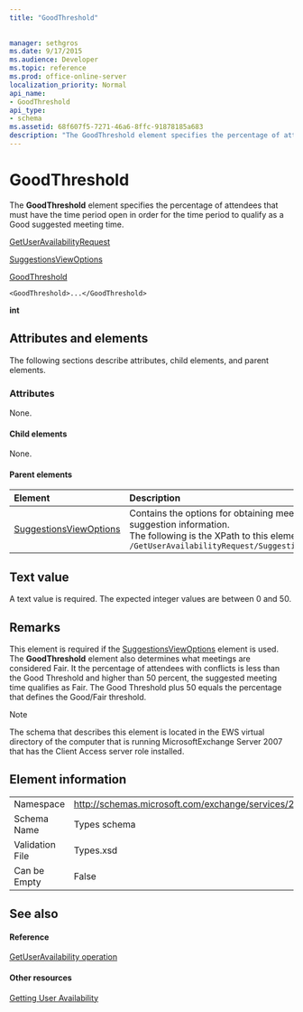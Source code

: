 ```yaml
---
title: "GoodThreshold"
 
 
manager: sethgros
ms.date: 9/17/2015
ms.audience: Developer
ms.topic: reference
ms.prod: office-online-server
localization_priority: Normal
api_name:
- GoodThreshold
api_type:
- schema
ms.assetid: 68f607f5-7271-46a6-8ffc-91878185a683
description: "The GoodThreshold element specifies the percentage of attendees that must have the time period open in order for the time period to qualify as a Good suggested meeting time."
---
```


# GoodThreshold

The **GoodThreshold** element specifies the percentage of attendees that must have the time period open in order for the time period to qualify as a Good suggested meeting time. 
  
[GetUserAvailabilityRequest](getuseravailabilityrequest.md)
  
[SuggestionsViewOptions](suggestionsviewoptions.md)
  
[GoodThreshold](goodthreshold.md)
  
```
<GoodThreshold>...</GoodThreshold>
```

 **int**
## Attributes and elements

The following sections describe attributes, child elements, and parent elements.
  
### Attributes

None.
  
#### Child elements

None.
  
#### Parent elements

|**Element**|**Description**|
|:-----|:-----|
|[SuggestionsViewOptions](suggestionsviewoptions.md) <br/> |Contains the options for obtaining meeting suggestion information.  <br/> The following is the XPath to this element:  <br/>  `/GetUserAvailabilityRequest/SuggestionViewOptions` <br/> |
   
## Text value

A text value is required. The expected integer values are between 0 and 50.
  
## Remarks

This element is required if the [SuggestionsViewOptions](suggestionsviewoptions.md) element is used. The **GoodThreshold** element also determines what meetings are considered Fair. It the percentage of attendees with conflicts is less than the Good Threshold and higher than 50 percent, the suggested meeting time qualifies as Fair. The Good Threshold plus 50 equals the percentage that defines the Good/Fair threshold. 
  
> [!NOTE]
> The schema that describes this element is located in the EWS virtual directory of the computer that is running MicrosoftExchange Server 2007 that has the Client Access server role installed. 
  
## Element information

|||
|:-----|:-----|
|Namespace  <br/> |http://schemas.microsoft.com/exchange/services/2006/types  <br/> |
|Schema Name  <br/> |Types schema  <br/> |
|Validation File  <br/> |Types.xsd  <br/> |
|Can be Empty  <br/> |False  <br/> |
   
## See also

#### Reference

[GetUserAvailability operation](getuseravailability-operation.md)
#### Other resources

[Getting User Availability](http://msdn.microsoft.com/library/d4133fcb-9b0f-4e6b-aadf-a389da83516a%28Office.15%29.aspx)

